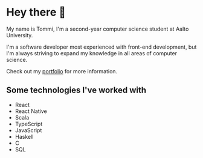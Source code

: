 # Hey there 👋

My name is Tommi, I'm a second-year computer science student at Aalto University. <br>

I'm a software developer most experienced with front-end development, but I'm always striving to expand my knowledge in all areas of computer science.

Check out my [portfolio](https://tommihonkanen.github.io/) for more information.

## Some technologies I've worked with 

- React
- React Native
- Scala
- TypeScript
- JavaScript
- Haskell
- C
- SQL
